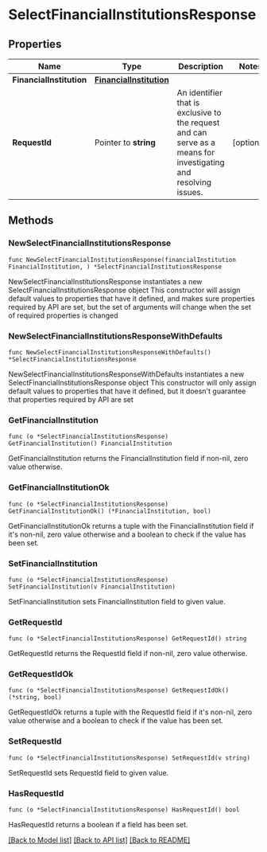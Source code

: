 # SelectFinancialInstitutionsResponse

## Properties

Name | Type | Description | Notes
------------ | ------------- | ------------- | -------------
**FinancialInstitution** | [**FinancialInstitution**](FinancialInstitution.md) |  | 
**RequestId** | Pointer to **string** | An identifier that is exclusive to the request and can serve as a means for investigating and resolving issues. | [optional] 

## Methods

### NewSelectFinancialInstitutionsResponse

`func NewSelectFinancialInstitutionsResponse(financialInstitution FinancialInstitution, ) *SelectFinancialInstitutionsResponse`

NewSelectFinancialInstitutionsResponse instantiates a new SelectFinancialInstitutionsResponse object
This constructor will assign default values to properties that have it defined,
and makes sure properties required by API are set, but the set of arguments
will change when the set of required properties is changed

### NewSelectFinancialInstitutionsResponseWithDefaults

`func NewSelectFinancialInstitutionsResponseWithDefaults() *SelectFinancialInstitutionsResponse`

NewSelectFinancialInstitutionsResponseWithDefaults instantiates a new SelectFinancialInstitutionsResponse object
This constructor will only assign default values to properties that have it defined,
but it doesn't guarantee that properties required by API are set

### GetFinancialInstitution

`func (o *SelectFinancialInstitutionsResponse) GetFinancialInstitution() FinancialInstitution`

GetFinancialInstitution returns the FinancialInstitution field if non-nil, zero value otherwise.

### GetFinancialInstitutionOk

`func (o *SelectFinancialInstitutionsResponse) GetFinancialInstitutionOk() (*FinancialInstitution, bool)`

GetFinancialInstitutionOk returns a tuple with the FinancialInstitution field if it's non-nil, zero value otherwise
and a boolean to check if the value has been set.

### SetFinancialInstitution

`func (o *SelectFinancialInstitutionsResponse) SetFinancialInstitution(v FinancialInstitution)`

SetFinancialInstitution sets FinancialInstitution field to given value.


### GetRequestId

`func (o *SelectFinancialInstitutionsResponse) GetRequestId() string`

GetRequestId returns the RequestId field if non-nil, zero value otherwise.

### GetRequestIdOk

`func (o *SelectFinancialInstitutionsResponse) GetRequestIdOk() (*string, bool)`

GetRequestIdOk returns a tuple with the RequestId field if it's non-nil, zero value otherwise
and a boolean to check if the value has been set.

### SetRequestId

`func (o *SelectFinancialInstitutionsResponse) SetRequestId(v string)`

SetRequestId sets RequestId field to given value.

### HasRequestId

`func (o *SelectFinancialInstitutionsResponse) HasRequestId() bool`

HasRequestId returns a boolean if a field has been set.


[[Back to Model list]](../README.md#documentation-for-models) [[Back to API list]](../README.md#documentation-for-api-endpoints) [[Back to README]](../README.md)


